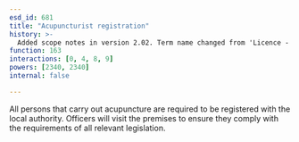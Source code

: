 ```yaml
---
esd_id: 681
title: "Acupuncturist registration"
history: >-
  Added scope notes in version 2.02. Term name changed from 'Licence - acupuncturist' to 'Licences - acupuncturist' in version 3.00. Term name changed from 'Licences - acupuncturist' to 'Registration - acupuncturist' in version 3.03. Name changed to 'Acupuncturist registration' in version 4.00.
function: 163
interactions: [0, 4, 8, 9]
powers: [2340, 2340]
internal: false

---
```


All persons that carry out acupuncture are required to be registered with the local authority. Officers will visit the premises to ensure they comply with the requirements of all relevant legislation.

